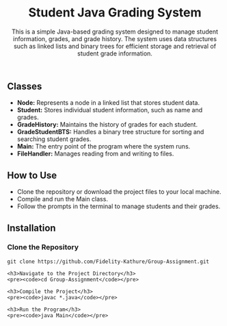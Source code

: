 
<header>
    <h1>Student Java Grading System</h1>
    <p>This is a simple Java-based grading system designed to manage student information, grades, and grade history. The system uses data structures such as linked lists and binary trees for efficient storage and retrieval of student grade information.</p>
</header>

<section>
    <h2>Classes</h2>
    <ul>
        <li><strong>Node:</strong> Represents a node in a linked list that stores student data.</li>
        <li><strong>Student:</strong> Stores individual student information, such as name and grades.</li>
        <li><strong>GradeHistory:</strong> Maintains the history of grades for each student.</li>
        <li><strong>GradeStudentBTS:</strong> Handles a binary tree structure for sorting and searching student grades.</li>
        <li><strong>Main:</strong> The entry point of the program where the system runs.</li>
        <li><strong>FileHandler:</strong> Manages reading from and writing to files.</li>
    </ul>
</section>

<section>
    <h2>How to Use</h2>
    <ul>
        <li>Clone the repository or download the project files to your local machine.</li>
        <li>Compile and run the Main class.</li>
        <li>Follow the prompts in the terminal to manage students and their grades.</li>
    </ul>
</section>

<section>
    <h2>Installation</h2>
    <h3>Clone the Repository</h3>
    <pre><code>git clone https://github.com/Fidelity-Kathure/Group-Assignment.git</code></pre>
    
    <h3>Navigate to the Project Directory</h3>
    <pre><code>cd Group-Assignment</code></pre>

    <h3>Compile the Project</h3>
    <pre><code>javac *.java</code></pre>

    <h3>Run the Program</h3>
    <pre><code>java Main</code></pre>
</section>

